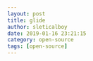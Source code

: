 ```yaml
---
layout: post
title: glide
author: sleticalboy
date: 2019-01-16 23:21:15
category: open-source
tags: [open-source]
---
```


